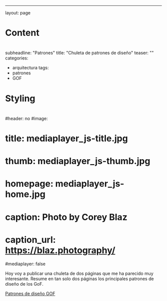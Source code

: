 ---
layout: page
#
# Content
#
subheadline: "Patrones"
title: "Chuleta de patrones de diseño"
teaser: ""
categories:
  - arquitectura
tags:
  - patrones
  - GOF

#
# Styling
#
#header: no
#image:
#    title: mediaplayer_js-title.jpg
#    thumb: mediaplayer_js-thumb.jpg
#    homepage: mediaplayer_js-home.jpg
#    caption: Photo by Corey Blaz
#    caption_url: https://blaz.photography/
#mediaplayer: false

Hoy voy a publicar una chuleta de dos páginas que me ha parecido muy interesante. Resume en tan solo dos páginas los principales patrones de diseño de los GoF.

[Patrones de diseño GOF](/files/designpatternscard1.pdf)
